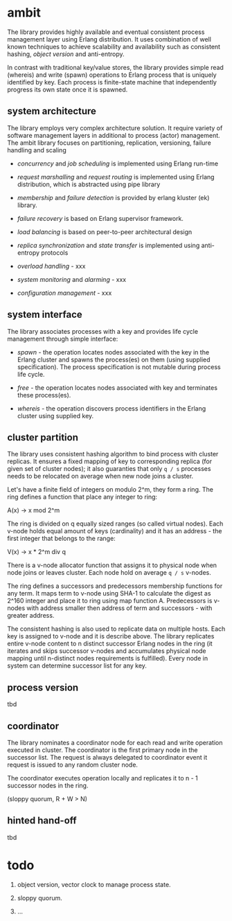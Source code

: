 # ambit

The library provides highly available and eventual consistent process management layer using Erlang distribution. It uses combination of well known techniques to achieve scalability and availability such as consistent hashing, *object version* and anti-entropy. 

In contrast with traditional key/value stores, the library provides simple read (whereis) and write (spawn) operations to Erlang process that is uniquely identified by key. Each process is finite-state machine that independently progress its own state once it is spawned. 



## system architecture

The library employs very complex architecture solution. It require variety of software management layers in additional to process (actor) management. The ambit library focuses on partitioning, replication, versioning, failure handling and scaling

* _concurrency_ and _job scheduling_ is implemented using Erlang run-time

* _request marshalling_ and _request routing_ is implemented using Erlang distribution, which is abstracted using pipe library

* _membership_ and _failure detection_ is provided by erlang kluster (ek) library.

* _failure recovery_ is based on Erlang supervisor framework.

* _load balancing_ is based on peer-to-peer architectural design

* _replica synchronization_ and _state transfer_ is implemented using anti-entropy protocols

* _overload handling_ - xxx

* _system monitoring_ and _alarming_ - xxx

* _configuration management_ - xxx



## system interface

The library associates processes with a key and provides life cycle management through simple interface:

* _spawn_ - the operation locates nodes associated with the key in the Erlang cluster and spawns the process(es) on them (using supplied specification). The process specification is not mutable during process life cycle.

* _free_ - the operation locates nodes associated with key and terminates these process(es).

* _whereis_ - the operation discovers process identifiers in the Erlang cluster using supplied key.



## cluster partition

The library uses consistent hashing algorithm to bind process with cluster replicas. It ensures a fixed mapping of key to corresponding replica (for given set of cluster nodes); it also guaranties that only ```q / s``` processes needs to be relocated on average when new node joins a cluster.    

Let's have a finite field of integers on modulo 2^m, they form a ring. The ring defines a function that place any integer to ring:

A(x) -> x mod 2^m

The ring is divided on q equally sized ranges (so called virtual nodes). Each v-node holds equal amount of keys (cardinality) and it has an address - the first integer that belongs to the range:

V(x) -> x * 2^m div q

There is a v-node allocator function that assigns it to physical node when node joins or leaves cluster. Each node hold on average ```q / s``` v-nodes. 

The ring defines a successors and predecessors membership functions for any term. It maps term to v-node using SHA-1 to calculate the digest as 2^160 integer and place it to ring using map function A. Predecessors is v-nodes with address smaller then address of term and successors - with greater address.

The consistent hashing is also used to replicate data on multiple hosts. Each key is assigned to v-node and it is describe above. The library replicates entire v-node content to n distinct successor Erlang nodes in the ring (it iterates and skips successor v-nodes and accumulates physical node mapping until n-distinct nodes requirements is fulfilled). Every node in system can determine successor list for any key. 



## process version

tbd


## coordinator

The library nominates a coordinator node for each read and write operation executed in cluster. The coordinator is the first primary node in the successor list. The request is always delegated to coordinator event it request is issued to any random cluster node. 

The coordinator executes operation locally and replicates it to n - 1 successor nodes in the ring.

(sloppy quorum, R + W > N)



## hinted hand-off

tbd



# todo

1. object version, vector clock to manage process state. 

1. sloppy quorum.

1. ...

